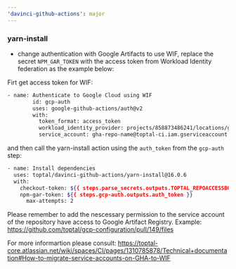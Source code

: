 ```yaml
---
'davinci-github-actions': major
---
```


### yarn-install

- change authentication with Google Artifacts to use WIF, replace the secret `NPM_GAR_TOKEN` with the access token from Workload Identity federation as the example below:

Firt get access token for WIF:

```bash
- name: Authenticate to Google Cloud using WIF
        id: gcp-auth
        uses: google-github-actions/auth@v2
        with:
          token_format: access_token
          workload_identity_provider: projects/858873486241/locations/global/workloadIdentityPools/gha-pool/providers/github-com
          service_account: gha-repo-name@toptal-ci.iam.gserviceaccount.com
```

and then call the yarn-install action using the `auth_token` from the `gcp-auth` step:

```bash
- name: Install dependencies
  uses: toptal/davinci-github-actions/yarn-install@16.0.6
  with:
    checkout-token: ${{ steps.parse_secrets.outputs.TOPTAL_REPOACCESSBOT_TOKEN }}
    npm-gar-token: ${{ steps.gcp-auth.outputs.auth_token }}
      max-attempts: 2
```

Please remember to add the nescessary permission to the service account of the repository have access to Google Artifact Registry. Example: https://github.com/toptal/gcp-configuration/pull/149/files

For more informartion please consult: https://toptal-core.atlassian.net/wiki/spaces/CI/pages/1310785878/Technical+documentation#How-to-migrate-service-accounts-on-GHA-to-WIF
